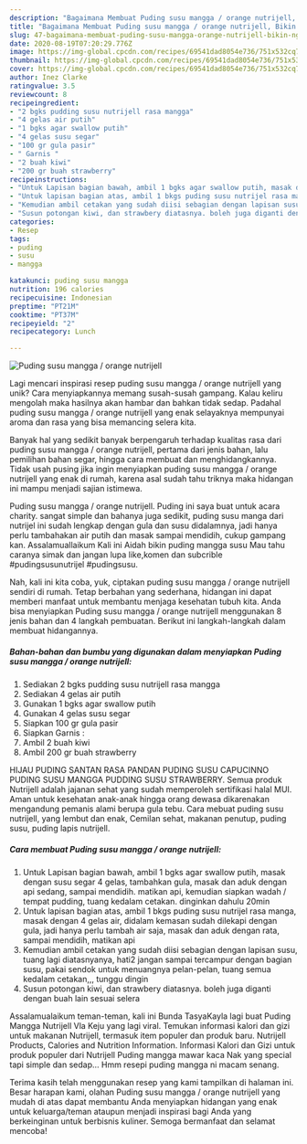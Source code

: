 ```yaml
---
description: "Bagaimana Membuat Puding susu mangga / orange nutrijell, Bikin Ngiler"
title: "Bagaimana Membuat Puding susu mangga / orange nutrijell, Bikin Ngiler"
slug: 47-bagaimana-membuat-puding-susu-mangga-orange-nutrijell-bikin-ngiler
date: 2020-08-19T07:20:29.776Z
image: https://img-global.cpcdn.com/recipes/69541dad8054e736/751x532cq70/puding-susu-mangga-orange-nutrijell-foto-resep-utama.jpg
thumbnail: https://img-global.cpcdn.com/recipes/69541dad8054e736/751x532cq70/puding-susu-mangga-orange-nutrijell-foto-resep-utama.jpg
cover: https://img-global.cpcdn.com/recipes/69541dad8054e736/751x532cq70/puding-susu-mangga-orange-nutrijell-foto-resep-utama.jpg
author: Inez Clarke
ratingvalue: 3.5
reviewcount: 8
recipeingredient:
- "2 bgks pudding susu nutrijell rasa mangga"
- "4 gelas air putih"
- "1 bgks agar swallow putih"
- "4 gelas susu segar"
- "100 gr gula pasir"
- " Garnis "
- "2 buah kiwi"
- "200 gr buah strawberry"
recipeinstructions:
- "Untuk Lapisan bagian bawah, ambil 1 bgks agar swallow putih, masak dengan susu segar 4 gelas, tambahkan gula, masak dan aduk dengan api sedang, sampai mendidih. matikan api, kemudian siapkan wadah / tempat pudding, tuang kedalam cetakan. dinginkan dahulu 20min"
- "Untuk lapisan bagian atas, ambil 1 bkgs puding susu nutrijel rasa manga, masak dengan 4 gelas air, didalam kemasan sudah dilekapi dengan gula, jadi hanya perlu tambah air saja, masak dan aduk dengan rata, sampai mendidih, matikan api"
- "Kemudian ambil cetakan yang sudah diisi sebagian dengan lapisan susu, tuang lagi diatasnyanya, hati2 jangan sampai tercampur dengan bagian susu, pakai sendok untuk menuangnya pelan-pelan, tuang semua kedalam cetakan,,, tunggu dingin"
- "Susun potongan kiwi, dan strawbery diatasnya. boleh juga diganti dengan buah lain sesuai selera"
categories:
- Resep
tags:
- puding
- susu
- mangga

katakunci: puding susu mangga 
nutrition: 196 calories
recipecuisine: Indonesian
preptime: "PT21M"
cooktime: "PT37M"
recipeyield: "2"
recipecategory: Lunch

---
```



![Puding susu mangga / orange nutrijell](https://img-global.cpcdn.com/recipes/69541dad8054e736/751x532cq70/puding-susu-mangga-orange-nutrijell-foto-resep-utama.jpg)

Lagi mencari inspirasi resep puding susu mangga / orange nutrijell yang unik? Cara menyiapkannya memang susah-susah gampang. Kalau keliru mengolah maka hasilnya akan hambar dan bahkan tidak sedap. Padahal puding susu mangga / orange nutrijell yang enak selayaknya mempunyai aroma dan rasa yang bisa memancing selera kita.

Banyak hal yang sedikit banyak berpengaruh terhadap kualitas rasa dari puding susu mangga / orange nutrijell, pertama dari jenis bahan, lalu pemilihan bahan segar, hingga cara membuat dan menghidangkannya. Tidak usah pusing jika ingin menyiapkan puding susu mangga / orange nutrijell yang enak di rumah, karena asal sudah tahu triknya maka hidangan ini mampu menjadi sajian istimewa.

Puding susu mangga / orange nutrijell. Puding ini saya buat untuk acara charity. sangat simple dan bahanya juga sedikit, puding susu manga dari nutrijel ini sudah lengkap dengan gula dan susu didalamnya, jadi hanya perlu tambahakan air putih dan masak sampai mendidih, cukup gampang kan. Assalamuallaikum Kali ini Aidah bikin puding mangga susu Mau tahu caranya simak dan jangan lupa like,komen dan subcrible #pudingsusunutrijel #pudingsusu.


Nah, kali ini kita coba, yuk, ciptakan puding susu mangga / orange nutrijell sendiri di rumah. Tetap berbahan yang sederhana, hidangan ini dapat memberi manfaat untuk membantu menjaga kesehatan tubuh kita. Anda bisa menyiapkan Puding susu mangga / orange nutrijell menggunakan 8 jenis bahan dan 4 langkah pembuatan. Berikut ini langkah-langkah dalam membuat hidangannya.

<!--inarticleads1-->

##### Bahan-bahan dan bumbu yang digunakan dalam menyiapkan Puding susu mangga / orange nutrijell:

1. Sediakan 2 bgks pudding susu nutrijell rasa mangga
1. Sediakan 4 gelas air putih
1. Gunakan 1 bgks agar swallow putih
1. Gunakan 4 gelas susu segar
1. Siapkan 100 gr gula pasir
1. Siapkan  Garnis :
1. Ambil 2 buah kiwi
1. Ambil 200 gr buah strawberry


HIJAU PUDING SANTAN RASA PANDAN PUDING SUSU CAPUCINNO PUDING SUSU MANGGA PUDDING SUSU STRAWBERRY. Semua produk Nutrijell adalah jajanan sehat yang sudah memperoleh sertifikasi halal MUI. Aman untuk kesehatan anak-anak hingga orang dewasa dikarenakan mengandung pemanis alami berupa gula tebu. Cara mebuat puding susu nutrijell, yang lembut dan enak, Cemilan sehat, makanan penutup, puding susu, puding lapis nutrijell. 

<!--inarticleads2-->

##### Cara membuat Puding susu mangga / orange nutrijell:

1. Untuk Lapisan bagian bawah, ambil 1 bgks agar swallow putih, masak dengan susu segar 4 gelas, tambahkan gula, masak dan aduk dengan api sedang, sampai mendidih. matikan api, kemudian siapkan wadah / tempat pudding, tuang kedalam cetakan. dinginkan dahulu 20min
1. Untuk lapisan bagian atas, ambil 1 bkgs puding susu nutrijel rasa manga, masak dengan 4 gelas air, didalam kemasan sudah dilekapi dengan gula, jadi hanya perlu tambah air saja, masak dan aduk dengan rata, sampai mendidih, matikan api
1. Kemudian ambil cetakan yang sudah diisi sebagian dengan lapisan susu, tuang lagi diatasnyanya, hati2 jangan sampai tercampur dengan bagian susu, pakai sendok untuk menuangnya pelan-pelan, tuang semua kedalam cetakan,,, tunggu dingin
1. Susun potongan kiwi, dan strawbery diatasnya. boleh juga diganti dengan buah lain sesuai selera


Assalamualaikum teman-teman, kali ini Bunda TasyaKayla lagi buat Puding Mangga Nutrijell Vla Keju yang lagi viral. Temukan informasi kalori dan gizi untuk makanan Nutrijell, termasuk item populer dan produk baru. Nutrijell Products, Calories and Nutrition Information. Informasi Kalori dan Gizi untuk produk populer dari Nutrijell Puding mangga mawar kaca Nak yang special tapi simple dan sedap… Hmm resepi puding mangga ni macam senang. 

Terima kasih telah menggunakan resep yang kami tampilkan di halaman ini. Besar harapan kami, olahan Puding susu mangga / orange nutrijell yang mudah di atas dapat membantu Anda menyiapkan hidangan yang enak untuk keluarga/teman ataupun menjadi inspirasi bagi Anda yang berkeinginan untuk berbisnis kuliner. Semoga bermanfaat dan selamat mencoba!
